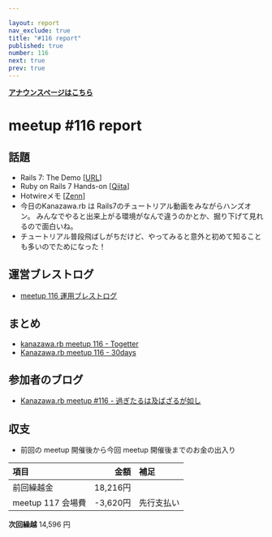 ```yaml
---

layout: report
nav_exclude: true
title: "#116 report"
published: true
number: 116
next: true
prev: true
---
```


<div style="text-align: left;"><a href="/116/"><strong>アナウンスページはこちら</strong></a></div>

# meetup #116 report

## 話題

* Rails 7: The Demo [[URL](https://www.youtube.com/watch?v=mpWFrUwAN88)]
* Ruby on Rails 7 Hands-on [[Qiita](https://qiita.com/PharaohKJ/private/40188b21690e1a92e7b8)]
* Hotwireメモ [[Zenn](https://zenn.dev/shin1rok/scraps/e8b0708a393330)]
* 今日のKanazawa.rb は Rails7のチュートリアル動画をみながらハンズオン。
みんなでやると出来上がる環境がなんで違うのかとか、掘り下げて見れるので面白いね。
* チュートリアル普段飛ばしがちだけど、やってみると意外と初めて知ることも多いのでためになった！ 

## 運営ブレストログ

* [meetup 116 運用ブレストログ](https://github.com/kanazawarb/meetup/wiki/meetup-116-%E9%81%8B%E7%94%A8%E3%83%96%E3%83%AC%E3%82%B9%E3%83%88%E3%83%AD%E3%82%B0)

## まとめ

* [kanazawa.rb meetup 116 - Togetter](https://togetter.com/li/1875187)
* [Kanazawa.rb meetup 116 - 30days](https://30d.jp/kzrb/106)

## 参加者のブログ

* [Kanazawa\.rb meetup \#116 \- 過ぎたるは及ばざるが如し](https://cotton-desu.hatenablog.com/entry/2022/04/20/130000)

## 収支

* 前回の meetup 開催後から今回 meetup 開催後までのお金の出入り

|項目                           |金額         |補足                                               |
|:------------------------------|------------:|:--------------------------------------------------|
| 前回繰越金                    |       18,216円 |                                                   |
| meetup 117 会場費              |    -3,620円 | 先行支払い                                        |


**次回繰越**  14,596 円
